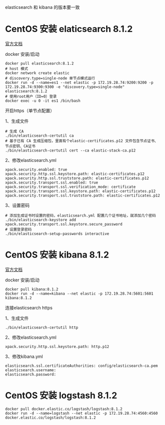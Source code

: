 elasticsearch 和 kibana 的版本要一致
# CentOS 安装 elaticsearch 8.1.2 
[官方文档](https://www.elastic.co/guide/en/elasticsearch/reference/8.1/rpm.html#rpm-repo)  

docker 安装/启动
```
docker pull elasticsearch:8.1.2
# host 模式
docker network create elastic
# discovery.type=single-node 单节点模式运行
docker run -d --name=es1 --net elastic -p 172.19.28.74:9200:9200 -p 172.19.28.74:9300:9300 -e "discovery.type=single-node" elasticsearch:8.1.2
# 使用root用户（ID=0）登录
docker exec -u 0 -it es1 /bin/bash
```

开启https（单节点配置）  

1、生成文件  
```
# 生成 CA
./bin/elasticsearch-certutil ca
# 基于已有 CA 生成压缩包，里面有个elastic-certificates.p12 文件包含节点证书、节点密钥、CA证书
./bin/elasticsearch-certutil cert --ca elastic-stack-ca.p12
```

2、修改elasticsearch.yml
```
xpack.security.enabled: true
xpack.security.http.ssl.keystore.path: elastic-certificates.p12
xpack.security.http.ssl.truststore.path: elastic-certificates.p12
xpack.security.transport.ssl.enabled: true
xpack.security.transport.ssl.verification_mode: certificate
xpack.security.transport.ssl.keystore.path: elastic-certificates.p12
xpack.security.transport.ssl.truststore.path: elastic-certificates.p12
```

3、设置密码
```
# 添加生成证书时设置的密码，elasticsearch.yml 配置几个证书地址，就添加几个密码
./bin/elasticsearch-keystore add xpack.security.transport.ssl.keystore.secure_password
# 设置登录密码
./bin/elasticsearch-setup-passwords interactive
```
# CentOS 安装 kibana 8.1.2  
[官方文档](https://www.elastic.co/guide/en/kibana/8.1/rpm.html)  
 
docker 安装/启动
```
docker pull kibana:8.1.2
docker run -d --name=kibana --net elastic -p 172.19.28.74:5601:5601 kibana:8.1.2
```

连接elasticsearch https  

1、生成文件
```
./bin/elasticsearch-certutil http
```

2、修改elasticsearch.yml
```
xpack.security.http.ssl.keystore.path: http.p12
```

3、修改kibana.yml
```
elasticsearch.ssl.certificateAuthorities: config/elasticsearch-ca.pem
elasticsearch.username: 
elasticsearch.password: 
```  
# CentOS 安装 logstash 8.1.2  
```
docker pull docker.elastic.co/logstash/logstash:8.1.2
docker run -d --name=logstash --net elastic -p 172.19.28.74:4560:4560 docker.elastic.co/logstash/logstash:8.1.2
```
